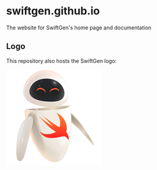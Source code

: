 # swiftgen.github.io

The website for SwiftGen's home page and documentation

## Logo

This repository also hosts the SwiftGen logo:

![SwiftGen Logo](logo/eve-swift-2c.png)
